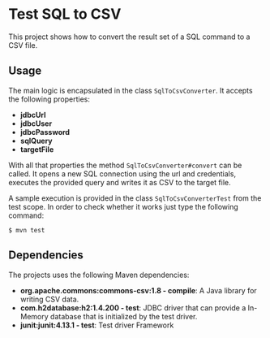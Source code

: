 # Test SQL to CSV

This project shows how to convert the result set of a SQL command to a CSV file.

## Usage

The main logic is encapsulated in the class `SqlToCsvConverter`.
It accepts the following properties:

 * **jdbcUrl**
 * **jdbcUser**
 * **jdbcPassword**
 * **sqlQuery**
 * **targetFile**

With all that properties the method `SqlToCsvConverter#convert` can be called.
It opens a new SQL connection using the url and credentials, executes the provided query and writes it as CSV to the target file.

A sample execution is provided in the class `SqlToCsvConverterTest` from the test scope.
In order to check whether it works just type the following command:

```
$ mvn test
```

## Dependencies

The projects uses the following Maven dependencies:

 * **org.apache.commons:commons-csv:1.8 - compile**: A Java library for writing CSV data.
 * **com.h2database:h2:1.4.200 - test**: JDBC driver that can provide a In-Memory database that is initialized by the test driver. 
 * **junit:junit:4.13.1 - test**: Test driver Framework
